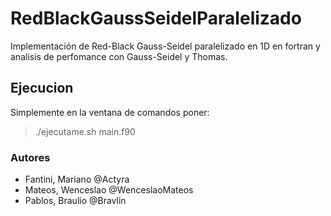 # RedBlackGaussSeidelParalelizado
Implementación de Red-Black Gauss-Seidel paralelizado en 1D en fortran y analisis de perfomance con Gauss-Seidel y Thomas.

## Ejecucion
Simplemente en la ventana de comandos poner:
> ./ejecutame.sh main.f90

### Autores
- Fantini, Mariano @Actyra
- Mateos, Wenceslao @WenceslaoMateos
- Pablos, Braulio @Bravlin
